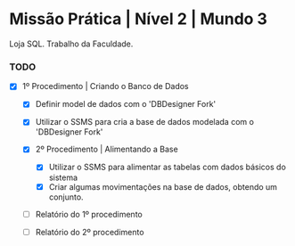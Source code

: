 # Missão Prática | Nível 2 | Mundo 3

Loja SQL.
Trabalho da Faculdade.

### TODO

- [x] 1º Procedimento | Criando o Banco de Dados

  - [x] Definir model de dados com o 'DBDesigner Fork'
  - [x] Utilizar o SSMS para cria a base de dados modelada com o 'DBDesigner Fork'

  - [x] 2º Procedimento | Alimentando a Base

    - [x] Utilizar o SSMS para alimentar as tabelas com dados básicos do sistema
    - [x] Criar algumas movimentações na base de dados, obtendo um conjunto.

  - [ ] Relatório do 1º procedimento
  - [ ] Relatório do 2º procedimento
